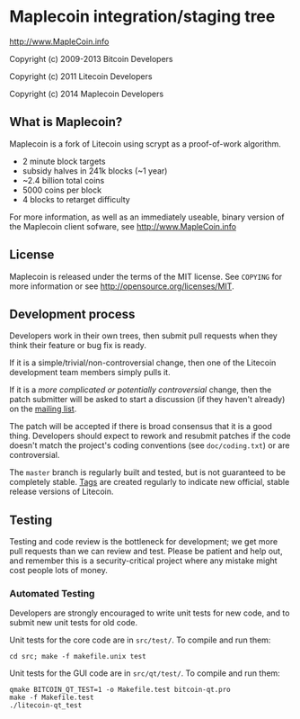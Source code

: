 Maplecoin integration/staging tree
================================

http://www.MapleCoin.info

Copyright (c) 2009-2013 Bitcoin Developers

Copyright (c) 2011 Litecoin Developers

Copyright (c) 2014 Maplecoin Developers

What is Maplecoin?
----------------

Maplecoin is a fork of Litecoin using scrypt as a proof-of-work algorithm.
 - 2 minute block targets
 - subsidy halves in 241k blocks (~1 year)
 - ~2.4 billion total coins
 - 5000 coins per block
 - 4 blocks to retarget difficulty

For more information, as well as an immediately useable, binary version of
the Maplecoin client sofware, see http://www.MapleCoin.info

License
-------

Maplecoin is released under the terms of the MIT license. See `COPYING` for more
information or see http://opensource.org/licenses/MIT.

Development process
-------------------

Developers work in their own trees, then submit pull requests when they think
their feature or bug fix is ready.

If it is a simple/trivial/non-controversial change, then one of the Litecoin
development team members simply pulls it.

If it is a *more complicated or potentially controversial* change, then the patch
submitter will be asked to start a discussion (if they haven't already) on the
[mailing list](http://sourceforge.net/mailarchive/forum.php?forum_name=bitcoin-development).

The patch will be accepted if there is broad consensus that it is a good thing.
Developers should expect to rework and resubmit patches if the code doesn't
match the project's coding conventions (see `doc/coding.txt`) or are
controversial.

The `master` branch is regularly built and tested, but is not guaranteed to be
completely stable. [Tags](https://github.com/bitcoin/bitcoin/tags) are created
regularly to indicate new official, stable release versions of Litecoin.

Testing
-------

Testing and code review is the bottleneck for development; we get more pull
requests than we can review and test. Please be patient and help out, and
remember this is a security-critical project where any mistake might cost people
lots of money.

### Automated Testing

Developers are strongly encouraged to write unit tests for new code, and to
submit new unit tests for old code.

Unit tests for the core code are in `src/test/`. To compile and run them:

    cd src; make -f makefile.unix test

Unit tests for the GUI code are in `src/qt/test/`. To compile and run them:

    qmake BITCOIN_QT_TEST=1 -o Makefile.test bitcoin-qt.pro
    make -f Makefile.test
    ./litecoin-qt_test

